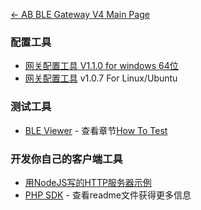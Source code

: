 [← AB BLE Gateway V4 Main Page](AB_BLE_Gateway_V4.md)

### 配置工具

- [网关配置工具 V1.1.0 for windows 64位](//i1.aprbrother.com/gw4-config-tool-setup-v1.1.0.exe.zip)
- [网关配置工具](//i1.aprbrother.com/gw4-config-tool-v1.0.7-amd64.deb) v1.0.7 For Linux/Ubuntu

### 测试工具

- [BLE Viewer](//i1.aprbrother.com/ble-viewer-setup-v1.0.0.exe.zip) - 查看章节[How To Test](Quick_Start_For_AB_BLE_Gateway_V4#How_To_Test.md)

### 开发你自己的客户端工具

- [用NodeJS写的HTTP服务器示例](https://github.com/AprilBrother/ab-ble-gateway-sdk/tree/master/tools/http-server/gateway4-nodejs)
- [PHP SDK](https://github.com/AprilBrother/ab-ble-gateway-sdk-php) - 查看readme文件获得更多信息
